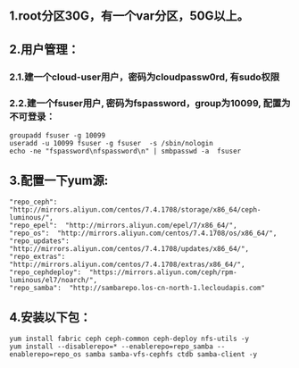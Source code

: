 


## 1.root分区30G，有一个var分区，50G以上。
## 2.用户管理：
### 2.1.建一个cloud-user用户，密码为cloudpassw0rd, 有sudo权限
### 2.2.建一个fsuser用户, 密码为fspassword，group为10099, 配置为不可登录：
```
groupadd fsuser -g 10099
useradd -u 10099 fsuser -g fsuser  -s /sbin/nologin
echo -ne "fspassword\nfspassword\n" | smbpasswd -a  fsuser
```
## 3.配置一下yum源:
```
"repo_ceph":  "http://mirrors.aliyun.com/centos/7.4.1708/storage/x86_64/ceph-luminous/",
"repo_epel":  "http://mirrors.aliyun.com/epel/7/x86_64/",
"repo_os":  "http://mirrors.aliyun.com/centos/7.4.1708/os/x86_64/",
"repo_updates":  "http://mirrors.aliyun.com/centos/7.4.1708/updates/x86_64/",
"repo_extras":  "http://mirrors.aliyun.com/centos/7.4.1708/extras/x86_64/",
"repo_cephdeploy":  "https://mirrors.aliyun.com/ceph/rpm-luminous/el7/noarch/",
"repo_samba":  "http://sambarepo.los-cn-north-1.lecloudapis.com"
```
## 4.安装以下包：
```
yum install fabric ceph ceph-common ceph-deploy nfs-utils -y
yum install --disablerepo=* --enablerepo=repo_samba --enablerepo=repo_os samba samba-vfs-cephfs ctdb samba-client -y
```
<!--stackedit_data:
eyJoaXN0b3J5IjpbLTExMzc0MTM5ODBdfQ==
-->